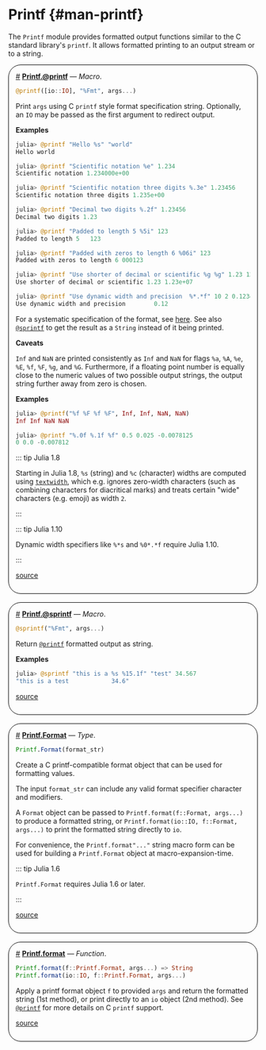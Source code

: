 


# Printf {#man-printf}

The `Printf` module provides formatted output functions similar to the C standard library&#39;s `printf`. It allows formatted printing to an output stream or to a string.
<div style='border-width:1px; border-style:solid; border-color:black; padding: 1em; border-radius: 25px;'>
<a id='Printf.@printf' href='#Printf.@printf'>#</a>&nbsp;<b><u>Printf.@printf</u></b> &mdash; <i>Macro</i>.




```julia
@printf([io::IO], "%Fmt", args...)
```


Print `args` using C `printf` style format specification string. Optionally, an `IO` may be passed as the first argument to redirect output.

**Examples**

```julia
julia> @printf "Hello %s" "world"
Hello world

julia> @printf "Scientific notation %e" 1.234
Scientific notation 1.234000e+00

julia> @printf "Scientific notation three digits %.3e" 1.23456
Scientific notation three digits 1.235e+00

julia> @printf "Decimal two digits %.2f" 1.23456
Decimal two digits 1.23

julia> @printf "Padded to length 5 %5i" 123
Padded to length 5   123

julia> @printf "Padded with zeros to length 6 %06i" 123
Padded with zeros to length 6 000123

julia> @printf "Use shorter of decimal or scientific %g %g" 1.23 12300000.0
Use shorter of decimal or scientific 1.23 1.23e+07

julia> @printf "Use dynamic width and precision  %*.*f" 10 2 0.12345
Use dynamic width and precision        0.12
```


For a systematic specification of the format, see [here](https://en.cppreference.com/w/c/io/fprintf). See also [`@sprintf`](/stdlib/Printf#Printf.@sprintf) to get the result as a `String` instead of it being printed.

**Caveats**

`Inf` and `NaN` are printed consistently as `Inf` and `NaN` for flags `%a`, `%A`, `%e`, `%E`, `%f`, `%F`, `%g`, and `%G`. Furthermore, if a floating point number is equally close to the numeric values of two possible output strings, the output string further away from zero is chosen.

**Examples**

```julia
julia> @printf("%f %F %f %F", Inf, Inf, NaN, NaN)
Inf Inf NaN NaN

julia> @printf "%.0f %.1f %f" 0.5 0.025 -0.0078125
0 0.0 -0.007812
```


::: tip Julia 1.8

Starting in Julia 1.8, `%s` (string) and `%c` (character) widths are computed using [`textwidth`](/base/strings#Base.Unicode.textwidth), which e.g. ignores zero-width characters (such as combining characters for diacritical marks) and treats certain &quot;wide&quot; characters (e.g. emoji) as width `2`.

:::

::: tip Julia 1.10

Dynamic width specifiers like `%*s` and `%0*.*f` require Julia 1.10.

:::


[source](https://github.com/lazarusA/julia/blob/e162027b054e012a31046f06b22c4befb65eac54/stdlib/Printf/src/Printf.jl#L949-L1007)

</div>
<br>
<div style='border-width:1px; border-style:solid; border-color:black; padding: 1em; border-radius: 25px;'>
<a id='Printf.@sprintf' href='#Printf.@sprintf'>#</a>&nbsp;<b><u>Printf.@sprintf</u></b> &mdash; <i>Macro</i>.




```julia
@sprintf("%Fmt", args...)
```


Return [`@printf`](/stdlib/Printf#Printf.@printf) formatted output as string.

**Examples**

```julia
julia> @sprintf "this is a %s %15.1f" "test" 34.567
"this is a test            34.6"
```



[source](https://github.com/lazarusA/julia/blob/e162027b054e012a31046f06b22c4befb65eac54/stdlib/Printf/src/Printf.jl#L1022-L1032)

</div>
<br>
<div style='border-width:1px; border-style:solid; border-color:black; padding: 1em; border-radius: 25px;'>
<a id='Printf.Format' href='#Printf.Format'>#</a>&nbsp;<b><u>Printf.Format</u></b> &mdash; <i>Type</i>.




```julia
Printf.Format(format_str)
```


Create a C printf-compatible format object that can be used for formatting values.

The input `format_str` can include any valid format specifier character and modifiers.

A `Format` object can be passed to `Printf.format(f::Format, args...)` to produce a formatted string, or `Printf.format(io::IO, f::Format, args...)` to print the formatted string directly to `io`.

For convenience, the `Printf.format"..."` string macro form can be used for building a `Printf.Format` object at macro-expansion-time.

::: tip Julia 1.6

`Printf.Format` requires Julia 1.6 or later.

:::


[source](https://github.com/lazarusA/julia/blob/e162027b054e012a31046f06b22c4befb65eac54/stdlib/Printf/src/Printf.jl#L65-L81)

</div>
<br>
<div style='border-width:1px; border-style:solid; border-color:black; padding: 1em; border-radius: 25px;'>
<a id='Printf.format' href='#Printf.format'>#</a>&nbsp;<b><u>Printf.format</u></b> &mdash; <i>Function</i>.




```julia
Printf.format(f::Printf.Format, args...) => String
Printf.format(io::IO, f::Printf.Format, args...)
```


Apply a printf format object `f` to provided `args` and return the formatted string (1st method), or print directly to an `io` object (2nd method). See [`@printf`](/stdlib/Printf#Printf.@printf) for more details on C `printf` support.


[source](https://github.com/lazarusA/julia/blob/e162027b054e012a31046f06b22c4befb65eac54/stdlib/Printf/src/Printf.jl#L924-L931)

</div>
<br>

